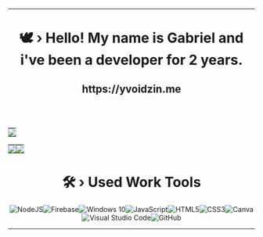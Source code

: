 <div align="center">

------------------------------------------------------------------

 <h1 align="center">🕊️ › Hello! My name is Gabriel and i've been a developer for 2 years.</h1>
   <h2 align="center">https://yvoidzin.me</h2>
 <br><br>
    <table>
      <td style="padding: 0; width=50%">
       <img src="https://discord.c99.nl/widget/theme-4/1013215993180475453.png" />
      </td>
 </table>
    <table>
      <td style="padding: 0; width=50%">
       <img src="https://github-readme-stats.vercel.app/api/?username=yVoidzin&show_icons=true&bg_color=24273a&text_color=cad3f5&icon_color=c6a0f6&title_color=8bd5ca&count_private=true&hide_border=true&hide_title=true" />
      </td>
      <td style="padding: 0; width=50%">
        <img src="https://github-readme-stats.vercel.app/api/top-langs/?username=yVoidzin&show_icons=true&bg_color=24273a&text_color=cad3f5&icon_color=c6a0f6&title_color=8bd5ca&count_private=true&hide_border=true&hide_title=true" />
      </td>
     </tr>
 </table>
  <h1 align="center">🛠️ › Used Work Tools</h1>
  <img alt="NodeJS" src="https://img.shields.io/badge/node.js-%2343853D.svg?style=for-the-badge&logo=node-dot-js&logoColor=white"/><img alt="Firebase" src="https://img.shields.io/badge/firebase-%23039BE5.svg?style=for-the-badge&logo=firebase"/><img alt="Windows 10" src="https://img.shields.io/badge/Windows-0078D6?style=for-the-badge&logo=windows&logoColor=white" /><img alt="JavaScript" src="https://img.shields.io/badge/javascript-%23323330.svg?style=for-the-badge&logo=javascript&logoColor=%23F7DF1E"/><img alt="HTML5" src="https://img.shields.io/badge/html5-%23E34F26.svg?style=for-the-badge&logo=html5&logoColor=white"/><img alt="CSS3" src="https://img.shields.io/badge/css3-%231572B6.svg?style=for-the-badge&logo=css3&logoColor=white"/><img alt="Canva" src="https://img.shields.io/badge/Canva-%2300C4CC.svg?style=for-the-badge&logo=Canva&logoColor=white"/><img alt="Visual Studio Code" src="https://img.shields.io/badge/VisualStudioCode-0078d7.svg?style=for-the-badge&logo=visual-studio-code&logoColor=white"/><img alt="GitHub" src="https://img.shields.io/badge/github-%23121011.svg?style=for-the-badge&logo=github&logoColor=white"/>
  
  ------------------------------------------------------------------
  
</div>
